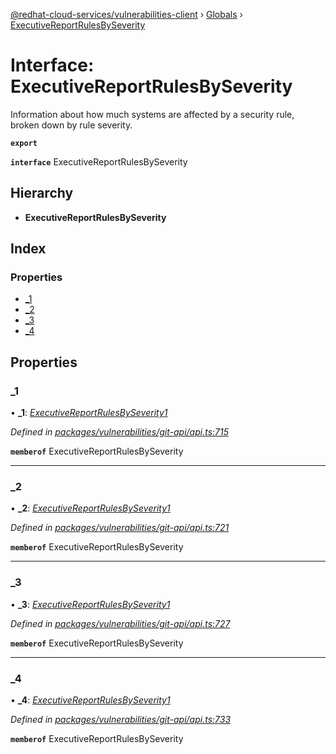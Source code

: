 [@redhat-cloud-services/vulnerabilities-client](../README.md) › [Globals](../globals.md) › [ExecutiveReportRulesBySeverity](executivereportrulesbyseverity.md)

# Interface: ExecutiveReportRulesBySeverity

Information about how much systems are affected by a security rule, broken down by rule severity.

**`export`** 

**`interface`** ExecutiveReportRulesBySeverity

## Hierarchy

* **ExecutiveReportRulesBySeverity**

## Index

### Properties

* [_1](executivereportrulesbyseverity.md#_1)
* [_2](executivereportrulesbyseverity.md#_2)
* [_3](executivereportrulesbyseverity.md#_3)
* [_4](executivereportrulesbyseverity.md#_4)

## Properties

###  _1

• **_1**: *[ExecutiveReportRulesBySeverity1](executivereportrulesbyseverity1.md)*

*Defined in [packages/vulnerabilities/git-api/api.ts:715](https://github.com/RedHatInsights/javascript-clients/blob/master/packages/vulnerabilities/git-api/api.ts#L715)*

**`memberof`** ExecutiveReportRulesBySeverity

___

###  _2

• **_2**: *[ExecutiveReportRulesBySeverity1](executivereportrulesbyseverity1.md)*

*Defined in [packages/vulnerabilities/git-api/api.ts:721](https://github.com/RedHatInsights/javascript-clients/blob/master/packages/vulnerabilities/git-api/api.ts#L721)*

**`memberof`** ExecutiveReportRulesBySeverity

___

###  _3

• **_3**: *[ExecutiveReportRulesBySeverity1](executivereportrulesbyseverity1.md)*

*Defined in [packages/vulnerabilities/git-api/api.ts:727](https://github.com/RedHatInsights/javascript-clients/blob/master/packages/vulnerabilities/git-api/api.ts#L727)*

**`memberof`** ExecutiveReportRulesBySeverity

___

###  _4

• **_4**: *[ExecutiveReportRulesBySeverity1](executivereportrulesbyseverity1.md)*

*Defined in [packages/vulnerabilities/git-api/api.ts:733](https://github.com/RedHatInsights/javascript-clients/blob/master/packages/vulnerabilities/git-api/api.ts#L733)*

**`memberof`** ExecutiveReportRulesBySeverity
